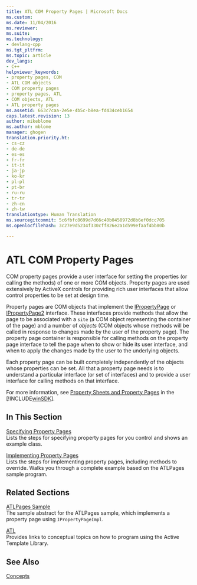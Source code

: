 ```yaml
---
title: ATL COM Property Pages | Microsoft Docs
ms.custom: 
ms.date: 11/04/2016
ms.reviewer: 
ms.suite: 
ms.technology:
- devlang-cpp
ms.tgt_pltfrm: 
ms.topic: article
dev_langs:
- C++
helpviewer_keywords:
- property pages, COM
- ATL COM objects
- COM property pages
- property pages, ATL
- COM objects, ATL
- ATL property pages
ms.assetid: 663c7caa-2e5e-4b5c-b8ea-fd434ceb1654
caps.latest.revision: 13
author: mikeblome
ms.author: mblome
manager: ghogen
translation.priority.ht:
- cs-cz
- de-de
- es-es
- fr-fr
- it-it
- ja-jp
- ko-kr
- pl-pl
- pt-br
- ru-ru
- tr-tr
- zh-cn
- zh-tw
translationtype: Human Translation
ms.sourcegitcommit: 5c6fbfc8699d7d66c40b0458972d8b6ef0dcc705
ms.openlocfilehash: 3c27e9d5234f330cff826e2a1d599efaaf4bb80b

---
```

# ATL COM Property Pages
COM property pages provide a user interface for setting the properties (or calling the methods) of one or more COM objects. Property pages are used extensively by ActiveX controls for providing rich user interfaces that allow control properties to be set at design time.  
  
 Property pages are COM objects that implement the [IPropertyPage](http://msdn.microsoft.com/library/windows/desktop/ms691246) or [IPropertyPage2](http://msdn.microsoft.com/library/windows/desktop/ms683996) interface. These interfaces provide methods that allow the page to be associated with a `site` (a COM object representing the container of the page) and a number of *objects* (COM objects whose methods will be called in response to changes made by the user of the property page). The property page container is responsible for calling methods on the property page interface to tell the page when to show or hide its user interface, and when to apply the changes made by the user to the underlying objects.  
  
 Each property page can be built completely independently of the objects whose properties can be set. All that a property page needs is to understand a particular interface (or set of interfaces) and to provide a user interface for calling methods on that interface.  
  
 For more information, see [Property Sheets and Property Pages](http://msdn.microsoft.com/library/windows/desktop/ms686577) in the [!INCLUDE[winSDK](../atl/includes/winsdk_md.md)].  
  
## In This Section  
 [Specifying Property Pages](../atl/specifying-property-pages.md)  
 Lists the steps for specifying property pages for you control and shows an example class.  
  
 [Implementing Property Pages](../atl/implementing-property-pages.md)  
 Lists the steps for implementing property pages, including methods to override. Walks you through a complete example based on the ATLPages sample program.  
  
## Related Sections  
 [ATLPages Sample](../visual-cpp-samples.md)  
 The sample abstract for the ATLPages sample, which implements a property page using `IPropertyPageImpl`.  
  
 [ATL](../atl/active-template-library-atl-concepts.md)  
 Provides links to conceptual topics on how to program using the Active Template Library.  
  
## See Also  
 [Concepts](../atl/active-template-library-atl-concepts.md)




<!--HONumber=Jan17_HO1-->


